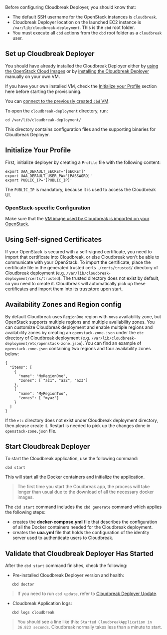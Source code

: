 Before configuring Cloudbreak Deployer, you should know that:

  * The default SSH username for the OpenStack instances is `cloudbreak`.
  * Cloudbreak Deployer location on the launched EC2 instance is `/var/lib/cloudbreak-deployment`. This is the
  `cbd` root folder.
  * You must execute all `cbd` actions from the `cbd` root folder as a `cloudbreak` user.

## Set up Cloudbreak Deployer

You should have already installed the Cloudbreak Deployer either by [using the OpenStack Cloud Images](openstack.md) or by
[installing the Cloudbreak Deployer](onprem.md) manually on your own VM.

If you have your own installed VM, check the [Initialize your Profile](openstack.md#initialize-your-profile)
section here before starting the provisioning.

You can [connect to the previously created `cbd` VM](http://docs.openstack.org/user-guide/dashboard_launch_instances.html#connect-to-your-instance-by-using-ssh).

To open the `cloudbreak-deployment` directory, run:
```
cd /var/lib/cloudbreak-deployment/
```
This directory contains configuration files and the supporting binaries for Cloudbreak Deployer.

## Initialize Your Profile

First, initialize deployer by creating a `Profile` file with the following content:

```
export UAA_DEFAULT_SECRET='[SECRET]'
export UAA_DEFAULT_USER_PW='[PASSWORD]'
export PUBLIC_IP='[PUBLIC_IP]'
```

The `PUBLIC_IP` is mandatory, because it is used to access the Cloudbreak UI.

### OpenStack-specific Configuration

Make sure that the [VM image used by Cloudbreak is imported on your OpenStack](openstack.md#cloudbreak-import).

## Using Self-signed Certificates
If your OpenStack is secured with a self-signed certificate, you need to import that certificate into Cloudbreak,
or else Cloudbreak won't be able to communicate with your OpenStack. To import the certificate, place the certificate
file in the generated trusted certs `./certs/trusted/` directory of Cloudbreak deployment (e.g. `/var/lib/cloudbreak-deployment/certs/trusted`). The trusted directory does not exist by default, so you need to create it.
Cloudbreak will automatically pick up these certificates and import them into its truststore upon start.

## Availability Zones and Region config
By default Cloudbreak uses `RegionOne` region with `nova` availability zone, but OpenStack supports multiple regions and multiple availability zones. You can customize Cloudbreak deployment and enable multiple
regions and availability zones by creating an `openstack-zone.json` under the `etc` directory of Cloudbreak deployment (e.g. `/var/lib/cloudbreak-deployment/etc/openstack-zone.json`).
You can find an example of `openstack-zone.json` containing two regions and four availability zones below:
```
{
  "items": [
    {
      "name": "MyRegionOne",
      "zones": [ "az1", "az2", "az3"]
    },
    {
      "name": "MyRegionTwo",
      "zones": [ "myaz"]
    }
  ]
}
```

If the `etc` directory does not exist under Cloudbreak deployment directory, then please create it. Restart is needed to pick up the changes done in `openstack-zone.json` file.

## Start Cloudbreak Deployer

To start the Cloudbreak application, use the following command:
```
cbd start
```
This will start all the Docker containers and initialize the application.

>The first time you start the Coudbreak app, the process will take longer than usual due to the download of all the necessary docker images.

The `cbd start` command includes the `cbd generate` command which applies the following steps:

- creates the **docker-compose.yml** file that describes the configuration of all the Docker containers needed for the Cloudbreak deployment.
- creates the **uaa.yml** file that holds the configuration of the identity server used to authenticate users to Cloudbreak.

## Validate that Cloudbreak Deployer Has Started

After the `cbd start` command finishes, check the following:

- Pre-installed Cloudbreak Deployer version and health:
```
   cbd doctor
```
>If you need to run `cbd update`, refer to [Cloudbreak Deployer Update](update.md#update-cloudbreak-deployer).

- Cloudbreak Application logs:
```
   cbd logs cloudbreak
```
>You should see a line like this: `Started CloudbreakApplication in 36.823 seconds`. Cloudbreak normally takes less than a minute to start.
